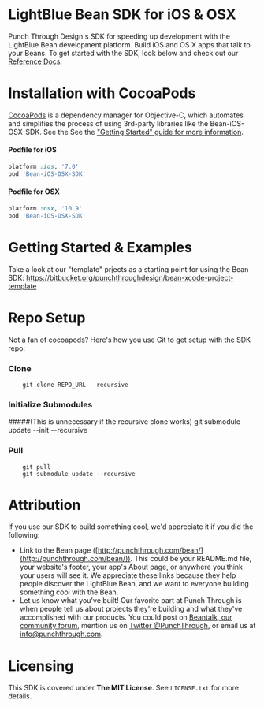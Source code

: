 # LightBlue Bean SDK for iOS & OSX

Punch Through Design's SDK for speeding up development with the LightBlue Bean development platform. Build iOS and OS X apps that talk to your Beans. To get started with the SDK, look below and check out our [Reference Docs](http://punchthrough.github.io/Bean-iOS-OSX-SDK/).

# Installation with CocoaPods 

[CocoaPods](http://cocoapods.org)  is a dependency manager for Objective-C, which automates and simplifies the process of using 3rd-party libraries like the Bean-iOS-OSX-SDK. See the See the ["Getting Started" guide for more information](https://github.com/PunchThrough/Bean-iOS-OSX-SDK/wiki).

#### Podfile for iOS

```ruby
platform :ios, '7.0'
pod 'Bean-iOS-OSX-SDK'
```

#### Podfile for OSX

```ruby
platform :osx, '10.9' 
pod 'Bean-iOS-OSX-SDK'
```

# Getting Started & Examples
Take a look at our "template" prjects as a starting point for using the Bean SDK: https://bitbucket.org/punchthroughdesign/bean-xcode-project-template

# Repo Setup
Not a fan of cocoapods? Here's how you use Git to get setup with the SDK repo:
### Clone
		git clone REPO_URL --recursive

### Initialize Submodules 
#####(This is unnecessary if the recursive clone works)
		git submodule update --init --recursive

### Pull
		git pull
		git submodule update --recursive
		
# Attribution

If you use our SDK to build something cool, we'd appreciate it if you did the following:

 * Link to the Bean page ([http://punchthrough.com/bean/](http://punchthrough.com/bean/)). This could be your README.md file, your website's footer, your app's About page, or anywhere you think your users will see it. We appreciate these links because they help people discover the LightBlue Bean, and we want to everyone building something cool with the Bean.
 * Let us know what you've built! Our favorite part at Punch Through is when people tell us about projects they're building and what they've accomplished with our products. You could post on [Beantalk, our community forum](http://beantalk.punchthrough.com/), mention us on [Twitter @PunchThrough](http://twitter.com/punchthrough), or email us at [info@punchthrough.com](mailto:info@punchthrough.com).
 
# Licensing

This SDK is covered under **The MIT License**. See `LICENSE.txt` for more details.
